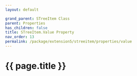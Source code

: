 ```yaml
---
layout: default

grand_parent: STreeItem Class
parent: Properties
has_children: false
title: STreeItem.Value Property
nav_order: 13
permalink: /package/extension5/streeitem/properties/value
---
```

# {{ page.title }}
